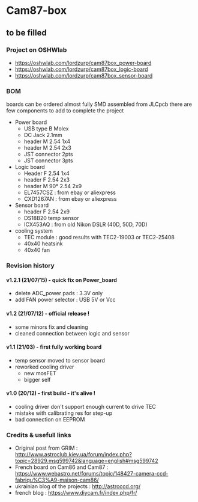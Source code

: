# Cam87-box
 
## to be filled

### Project on OSHWlab
* https://oshwlab.com/lordzurp/cam87box_power-board
* https://oshwlab.com/lordzurp/cam87box_logic-board
* https://oshwlab.com/lordzurp/cam87box_sensor-board

### BOM
boards can be ordered almost fully SMD assembled from JLCpcb
there are few components to add to complete the project
* Power board
	* USB type B Molex
	* DC Jack 2.1mm
	* header M 2.54 1x4
	* header M 2.54 2x3
	* JST connector 2pts
	* JST connector 3pts
* Logic board
	* Header F 2.54 1x4
	* header F 2.54 2x3
	* header M 90° 2.54 2x9
	* EL7457CSZ : from ebay or aliexpress
	* CXD1267AN : from ebay or aliexpress
* Sensor board
	* header F 2.54 2x9
	* DS18B20 temp sensor
	* ICX453AQ : from old Nikon DSLR (40D, 50D, 70D)
* cooling system
	* TEC module : good results with TEC2-19003 or TEC2-25408
	* 40x40 heatsink
	* 40x40 fan

### Revision history

#### v1.2.1 (21/07/15) - quick fix on Power_board
* delete ADC_power pads : 3.3V only
* add FAN power selector : USB 5V or Vcc
#### v1.2 (21/07/12) - official release !
* some minors fix and cleaning
* cleaned connection between logic and sensor
#### v1.1 (21/03) - first fully working board
* temp sensor moved to sensor board
* reworked cooling driver
	* new mosFET
	* bigger self
#### v1.0 (20/12) - first build - it's alive !
* cooling driver don't support enough current to drive TEC
* mistake with calibrating res for step-up
* bad connection on EEPROM

### Credits & usefull links
* Original post from GRIM : http://www.astroclub.kiev.ua/forum/index.php?topic=28929.msg599742&language=english#msg599742
* French board on Cam86 and Cam87 : https://www.webastro.net/forums/topic/148427-camera-ccd-fabriqu%C3%A9-maison-cam86/
* ukrainian blog of the projects : http://astroccd.org/
* french blog : https://www.diycam.fr/index.php/fr/

